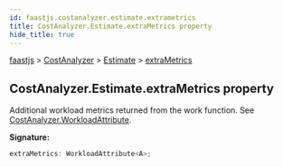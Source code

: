 ```yaml
---
id: faastjs.costanalyzer.estimate.extrametrics
title: CostAnalyzer.Estimate.extraMetrics property
hide_title: true
---
```

[faastjs](./faastjs.md) &gt; [CostAnalyzer](./faastjs.costanalyzer.md) &gt; [Estimate](./faastjs.costanalyzer.estimate.md) &gt; [extraMetrics](./faastjs.costanalyzer.estimate.extrametrics.md)

## CostAnalyzer.Estimate.extraMetrics property

Additional workload metrics returned from the work function. See [CostAnalyzer.WorkloadAttribute](./faastjs.costanalyzer.workloadattribute.md)<!-- -->.

<b>Signature:</b>

```typescript
extraMetrics: WorkloadAttribute<A>;
```